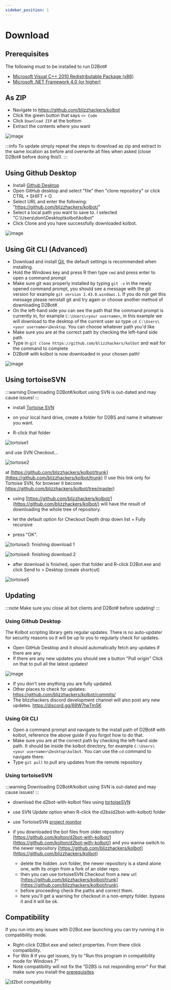 ```yaml
---
sidebar_position: 1
---
```


# Download

## Prerequisites

The following must to be installed to run D2Bot#

* [Microsoft Visual C++ 2010 Redistributable Package (x86)](https://download.microsoft.com/download/1/6/5/165255E7-1014-4D0A-B094-B6A430A6BFFC/vcredist_x86.exe)
* [Microsoft .NET Framework 4.0 (or higher)](https://dotnet.microsoft.com/download/dotnet-framework)

## As ZIP

* Navigate to https://github.com/blizzhackers/kolbot
* Click the green button that says `<> Code`
* Click `Download ZIP` at the bottom
* Extract the contents where you want

![image](img/d2bot-zip1.png)

:::info
To update simply repeat the steps to download as zip and extract in the same location as before and overwrite all files when asked (close D2Bot# before doing this!).
:::

## Using Github Desktop

* Install [Github Desktop](https://desktop.github.com/)
* Open GitHub desktop and select "file" then "clone repository" or click CTRL + SHIFT + O
* Select URL and enter the following: "https://github.com/blizzhackers/kolbot/"
* Select a local path you want to save to.  I selected "C:\Users\dom\Desktop\kolbot\kolbot"
* Click Clone and you have successfully downloaded kolbot.

![image](img/d2bot-git1.png)

## Using Git CLI (Advanced)

* Download and install [Git](https://git-scm.com/download/win), the default settings is recommended when installing.
* Hold the Windows key and press R then type `cmd` and press enter to open a command prompt
* Make sure git was properly installed by typing `git -v` in the newly opened command prompt, you should see a message with the git version for example `git version 2.43.0.windows.1`. If you do not get this message please reinstall git and try again or choose another method of downloading D2Bot#.
* On the left-hand side you can see the path that the command prompt is currently in, for example `C:\Users\<your username>`, in this example we will download to the desktop of the current user so type `cd C:\Users\<your username>\Desktop`. You can choose whatever path you'd like
* Make sure you are at the correct path by checking the left-hand side path
* Type in `git clone https://github.com/blizzhackers/kolbot` and wait for the command to complete
* D2Bot# with kolbot is now downloaded in your chosen path!

![image](img/d2bot-git-cli1.png)

## Using tortoiseSVN

:::warning
Downloading D2Bot#/kolbot using SVN is out-dated and may cause issues!
:::

* install [Tortoise SVN](https://tortoisesvn.net/downloads.html)

* on your local hard drive, create a folder for D2BS and name it whatever you want.

* R-click that folder 

![tortoise1](img/d2bot-tortoise1.png)

 and use SVN Checkout... 
 
 ![tortoise2](img/d2bot-tortoise2.png)
 
 at [https://github.com/blizzhackers/kolbot/trunk](https://github.com/blizzhackers/kolbot/trunk) (! use this link only for Tortoise SVN, for browser it become https://github.com/blizzhackers/kolbot/tree/master)
 - using [https://github.com/blizzhackers/kolbot/](https://github.com/blizzhackers/kolbot/) will have the result of downloading the whole tree of repository.

* let the default option for Checkout Depth drop down list = Fully recursive

* press "OK".

![tortoise3](img/d2bot-tortoise3.png): finishing download 1

![tortoise4](img/d2bot-tortoise4.png): finishing download 2

* after download is finished, open that folder and R-click D2Bot.exe and click Send to > Desktop (create shortcut)

![tortoise5](img/d2bot-tortoise5.png)

## Updating

:::note
Make sure you close all bot clients and D2Bot# before updating!
:::

### Using Github Desktop

The Kolbot scripting library gets regular updates.  There is no auto-updater for security reasons so it will be up to you to regularly check for updates.
* Open GitHub Desktop and it should automatically fetch any updates if there are any.
* If there are any new updates you should see a button "Pull origin" Click on that to pull all the latest updates!

![image](img/d2bot-git2.png)

* If you don't see anything you are fully updated.
* Other places to check for updates: https://github.com/blizzhackers/kolbot/commits/
* The blizzhackers discord development channel will also post any new updates. https://discord.gg/69W7twTm5K

### Using Git CLI

* Open a command prompt and navigate to the install path of D2Bot# with kolbot, reference the above guide if you forgot how to do that.
* Make sure you are at the correct path by checking the left-hand side path. It should be inside the kolbot directory, for example `C:\Users\<your username>\Desktop\kolbot`. You can use the `cd` command to navigate there.
* Type `git pull` to pull any updates from the remote repository

### Using tortoiseSVN

:::warning
Downloading D2Bot#/kolbot using SVN is out-dated and may cause issues!
:::

* download the d2bot-with-kolbot files using [tortoiseSVN](#using-tortoisesvn)
* use SVN Update option when R-click the d2bs(d2bot-with-kolbot) folder
* use TortoiseSVN [project monitor](https://github.com/blizzhackers/documentation/blob/master/d2bot/Autoupdate.md/#tortoisesvn-project-monitor)

* if you downloaded the bot files from older repository [https://github.com/kolton/d2bot-with-kolbot/](https://github.com/kolton/d2bot-with-kolbot/) and you wanna switch to the newer repository [https://github.com/blizzhackers/kolbot](https://github.com/blizzhackers/kolbot)
	* delete the hidden .svn folder, the newer repository is a stand alone one, with its origin from a fork of an older repo.
	* then you can use tortoiseSVN Checkout from a new url [https://github.com/blizzhackers/kolbot/trunk](https://github.com/blizzhackers/kolbot/trunk).
	* before proceeding check the paths and correct them.
	* here you'll get a warning for checkout in a non-empty folder. bypass it and it will be ok.

## Compatibility

If you run into any issues with D2Bot.exe launching you can try running it in compatibility mode.
* Right-click D2Bot.exe and select properties.  From there click compatibility.
* For Win 8 if you get issues, try to  "Run this program in compatibility mode for Windows 7"
* Note compatibility will not fix the "D2BS is not responding error"  For that make sure you install the [prerequisites](#prerequisites)

 ![d2bot compatibility](img/d2bot-compatibility.png)